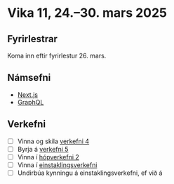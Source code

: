 # Vika 11, 24.–30. mars 2025

## Fyrirlestrar

Koma inn eftir fyrirlestur 26. mars.

## Námsefni

- [Next.js](../namsefni/18.nextjs/)
- [GraphQL](../namsefni/19.graphql/)

## Verkefni

- [ ] Vinna og skila [verkefni 4](https://github.com/vefforritun/vef2-2025-v4)
- [ ] Byrja á [verkefni 5](https://github.com/vefforritun/vef2-2025-v5)
- [ ] Vinna í [hópverkefni 2](https://github.com/vefforritun/vef2-2025-h2)
- [ ] Vinna í [einstaklingsverkefni](https://github.com/vefforritun/vef2-2025-einstaklings)
- [ ] Undirbúa kynningu á einstaklingsverkefni, ef við á
